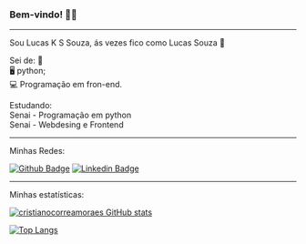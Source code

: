 ### Bem-vindo! 🙋‍♂️

<hr>

Sou Lucas K S Souza, ás vezes fico como Lucas Souza 🙂

Sei de: 🧐 <br>
🖥️ python; <br>
💻 Programação em fron-end. <br>

Estudando: <br>
Senai - Programação em python <br>
Senai - Webdesing e Frontend

 <hr>
 
Minhas Redes:

[![Github Badge](https://img.shields.io/badge/-Github-000?style=flat-square&logo=Github&logoColor=white&link=https://github.com/ls1w)](https://github.com/ls1w)
[![Linkedin Badge](https://img.shields.io/badge/-LinkedIn-blue?style=flat-square&logo=Linkedin&logoColor=white&link=https://www.linkedin.com/in/lucas-kss-souza-program/)](https://www.linkedin.com/in/lucas-kss-souza-program/)

<hr>

Minhas estatísticas:

[![cristianocorreamoraes GitHub stats](https://github-readme-stats.vercel.app/api?username=ls1w)](https://github.com/ls1w/github-readme-stats)

[![Top Langs](https://github-readme-stats.vercel.app/api/top-langs/?username=ls1w&layout=compact)](https://github.com/ls1w/github-readme-stats)
